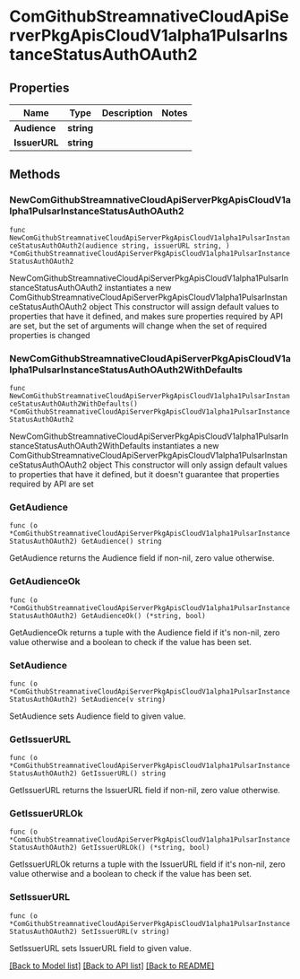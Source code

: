 # ComGithubStreamnativeCloudApiServerPkgApisCloudV1alpha1PulsarInstanceStatusAuthOAuth2

## Properties

Name | Type | Description | Notes
------------ | ------------- | ------------- | -------------
**Audience** | **string** |  | 
**IssuerURL** | **string** |  | 

## Methods

### NewComGithubStreamnativeCloudApiServerPkgApisCloudV1alpha1PulsarInstanceStatusAuthOAuth2

`func NewComGithubStreamnativeCloudApiServerPkgApisCloudV1alpha1PulsarInstanceStatusAuthOAuth2(audience string, issuerURL string, ) *ComGithubStreamnativeCloudApiServerPkgApisCloudV1alpha1PulsarInstanceStatusAuthOAuth2`

NewComGithubStreamnativeCloudApiServerPkgApisCloudV1alpha1PulsarInstanceStatusAuthOAuth2 instantiates a new ComGithubStreamnativeCloudApiServerPkgApisCloudV1alpha1PulsarInstanceStatusAuthOAuth2 object
This constructor will assign default values to properties that have it defined,
and makes sure properties required by API are set, but the set of arguments
will change when the set of required properties is changed

### NewComGithubStreamnativeCloudApiServerPkgApisCloudV1alpha1PulsarInstanceStatusAuthOAuth2WithDefaults

`func NewComGithubStreamnativeCloudApiServerPkgApisCloudV1alpha1PulsarInstanceStatusAuthOAuth2WithDefaults() *ComGithubStreamnativeCloudApiServerPkgApisCloudV1alpha1PulsarInstanceStatusAuthOAuth2`

NewComGithubStreamnativeCloudApiServerPkgApisCloudV1alpha1PulsarInstanceStatusAuthOAuth2WithDefaults instantiates a new ComGithubStreamnativeCloudApiServerPkgApisCloudV1alpha1PulsarInstanceStatusAuthOAuth2 object
This constructor will only assign default values to properties that have it defined,
but it doesn't guarantee that properties required by API are set

### GetAudience

`func (o *ComGithubStreamnativeCloudApiServerPkgApisCloudV1alpha1PulsarInstanceStatusAuthOAuth2) GetAudience() string`

GetAudience returns the Audience field if non-nil, zero value otherwise.

### GetAudienceOk

`func (o *ComGithubStreamnativeCloudApiServerPkgApisCloudV1alpha1PulsarInstanceStatusAuthOAuth2) GetAudienceOk() (*string, bool)`

GetAudienceOk returns a tuple with the Audience field if it's non-nil, zero value otherwise
and a boolean to check if the value has been set.

### SetAudience

`func (o *ComGithubStreamnativeCloudApiServerPkgApisCloudV1alpha1PulsarInstanceStatusAuthOAuth2) SetAudience(v string)`

SetAudience sets Audience field to given value.


### GetIssuerURL

`func (o *ComGithubStreamnativeCloudApiServerPkgApisCloudV1alpha1PulsarInstanceStatusAuthOAuth2) GetIssuerURL() string`

GetIssuerURL returns the IssuerURL field if non-nil, zero value otherwise.

### GetIssuerURLOk

`func (o *ComGithubStreamnativeCloudApiServerPkgApisCloudV1alpha1PulsarInstanceStatusAuthOAuth2) GetIssuerURLOk() (*string, bool)`

GetIssuerURLOk returns a tuple with the IssuerURL field if it's non-nil, zero value otherwise
and a boolean to check if the value has been set.

### SetIssuerURL

`func (o *ComGithubStreamnativeCloudApiServerPkgApisCloudV1alpha1PulsarInstanceStatusAuthOAuth2) SetIssuerURL(v string)`

SetIssuerURL sets IssuerURL field to given value.



[[Back to Model list]](../README.md#documentation-for-models) [[Back to API list]](../README.md#documentation-for-api-endpoints) [[Back to README]](../README.md)


